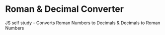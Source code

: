 # Roman & Decimal Converter
JS self study - Converts Roman Numbers to Decimals & Decimals to Roman Numbers
